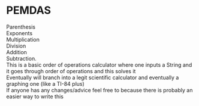 # PEMDAS
Parenthesis  
Exponents  
Multiplication  
Division  
Addition  
Subtraction.  
 This is a basic order of operations calculator where one inputs a String and it goes through order of operations and this solves it  
 Eventually will branch into a legit scientific calculator and eventually a graphing one (like a TI-84 plus)  
 If anyone has any changes/advice feel free to because there is probably an easier way to write this  
